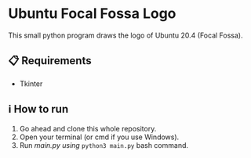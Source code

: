 # Ubuntu Focal Fossa Logo

This small python program draws the logo of Ubuntu 20.4 (Focal Fossa).

## 📋 Requirements
- Tkinter

## ℹ️ How to run
1. Go ahead and clone this whole repository.
2. Open your terminal (or cmd if you use Windows).
2. Run *main.py using* `python3 main.py` bash command.
